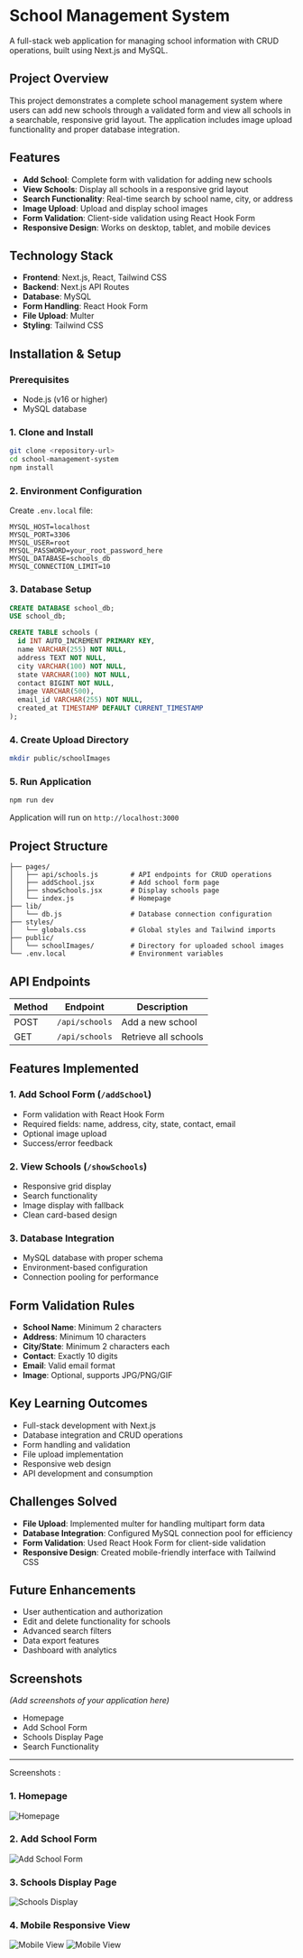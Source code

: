 # School Management System

A full-stack web application for managing school information with CRUD operations, built using Next.js and MySQL.

## Project Overview

This project demonstrates a complete school management system where users can add new schools through a validated form and view all schools in a searchable, responsive grid layout. The application includes image upload functionality and proper database integration.

## Features

- **Add School**: Complete form with validation for adding new schools
- **View Schools**: Display all schools in a responsive grid layout
- **Search Functionality**: Real-time search by school name, city, or address
- **Image Upload**: Upload and display school images
- **Form Validation**: Client-side validation using React Hook Form
- **Responsive Design**: Works on desktop, tablet, and mobile devices

## Technology Stack

- **Frontend**: Next.js, React, Tailwind CSS
- **Backend**: Next.js API Routes
- **Database**: MySQL
- **Form Handling**: React Hook Form
- **File Upload**: Multer
- **Styling**: Tailwind CSS

## Installation & Setup

### Prerequisites
- Node.js (v16 or higher)
- MySQL database

### 1. Clone and Install
```bash
git clone <repository-url>
cd school-management-system
npm install
```

### 2. Environment Configuration
Create `.env.local` file:
```env
MYSQL_HOST=localhost
MYSQL_PORT=3306
MYSQL_USER=root
MYSQL_PASSWORD=your_root_password_here
MYSQL_DATABASE=schools_db
MYSQL_CONNECTION_LIMIT=10
```

### 3. Database Setup
```sql
CREATE DATABASE school_db;
USE school_db;

CREATE TABLE schools (
  id INT AUTO_INCREMENT PRIMARY KEY,
  name VARCHAR(255) NOT NULL,
  address TEXT NOT NULL,
  city VARCHAR(100) NOT NULL,
  state VARCHAR(100) NOT NULL,
  contact BIGINT NOT NULL,
  image VARCHAR(500),
  email_id VARCHAR(255) NOT NULL,
  created_at TIMESTAMP DEFAULT CURRENT_TIMESTAMP
);
```

### 4. Create Upload Directory
```bash
mkdir public/schoolImages
```

### 5. Run Application
```bash
npm run dev
```
Application will run on `http://localhost:3000`

## Project Structure

```
├── pages/
│   ├── api/schools.js        # API endpoints for CRUD operations
│   ├── addSchool.jsx         # Add school form page
│   ├── showSchools.jsx       # Display schools page
│   └── index.js              # Homepage
├── lib/
│   └── db.js                 # Database connection configuration
├── styles/
│   └── globals.css           # Global styles and Tailwind imports
├── public/
│   └── schoolImages/         # Directory for uploaded school images
└── .env.local                # Environment variables
```

## API Endpoints

| Method | Endpoint | Description |
|--------|----------|-------------|
| POST | `/api/schools` | Add a new school |
| GET | `/api/schools` | Retrieve all schools |

## Features Implemented

### 1. Add School Form (`/addSchool`)
- Form validation with React Hook Form
- Required fields: name, address, city, state, contact, email
- Optional image upload
- Success/error feedback

### 2. View Schools (`/showSchools`)
- Responsive grid display
- Search functionality
- Image display with fallback
- Clean card-based design

### 3. Database Integration
- MySQL database with proper schema
- Environment-based configuration
- Connection pooling for performance

## Form Validation Rules

- **School Name**: Minimum 2 characters
- **Address**: Minimum 10 characters
- **City/State**: Minimum 2 characters each
- **Contact**: Exactly 10 digits
- **Email**: Valid email format
- **Image**: Optional, supports JPG/PNG/GIF

## Key Learning Outcomes

- Full-stack development with Next.js
- Database integration and CRUD operations
- Form handling and validation
- File upload implementation
- Responsive web design
- API development and consumption

## Challenges Solved

- **File Upload**: Implemented multer for handling multipart form data
- **Database Integration**: Configured MySQL connection pool for efficiency
- **Form Validation**: Used React Hook Form for client-side validation
- **Responsive Design**: Created mobile-friendly interface with Tailwind CSS

## Future Enhancements

- User authentication and authorization
- Edit and delete functionality for schools
- Advanced search filters
- Data export features
- Dashboard with analytics

## Screenshots

*(Add screenshots of your application here)*

- Homepage
- Add School Form
- Schools Display Page
- Search Functionality

---

Screenshots :  

### 1. Homepage
![Homepage](screenshots/homepage.png)

### 2. Add School Form
![Add School Form](screenshots/add-school-form.png)

### 3. Schools Display Page
![Schools Display](screenshots/schools-display.png)

### 4. Mobile Responsive View
![Mobile View](screenshots/mobile-view.png)
![Mobile View](screenshots/mobile-view2.png)
